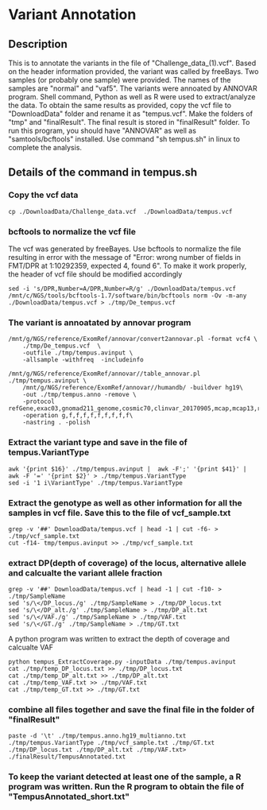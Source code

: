 # Variant Annotation

## Description
This is to annotate the variants in the file of "Challenge_data_(1).vcf". Based on the header information provided, the variant was called by freeBays. Two samples (or probably one sample) were provided. The names of the samples are "normal" and "vaf5". The variants were annoated by ANNOVAR program. Shell command, Python as well as R were used to extract/analyze the data. To obtain the same results as provided, copy the vcf file to "DownloadData" folder and rename it as "tempus.vcf". Make the folders of "tmp" and "finalResult". The final result is stored in "finalResult" folder. To run this program, you should have "ANNOVAR" as well as "samtools/bcftools" installed. Use command "sh tempus.sh" in linux to complete the analysis.  
 
## Details of the command in tempus.sh
### Copy the vcf data 
```
cp ./DownloadData/Challenge_data.vcf  ./DownloadData/tempus.vcf
```

### bcftools to normalize the vcf file
The vcf was generated by freeBayes. Use bcftools to normalize the file resulting in error with the message of "Error: wrong number of fields in FMT/DPR at 1:10292359, expected 4, found 6". To make it work properly, the header of vcf file should be modified accordingly
```
sed -i 's/DPR,Number=A/DPR,Number=R/g' ./DownloadData/tempus.vcf
/mnt/c/NGS/tools/bcftools-1.7/software/bin/bcftools norm -Ov -m-any ./DownloadData/tempus.vcf > ./tmp/De_tempus.vcf
```

### The variant is annoatated by annovar program
```
/mnt/g/NGS/reference/ExomRef/annovar/convert2annovar.pl -format vcf4 \
	./tmp/De_tempus.vcf  \
	-outfile ./tmp/tempus.avinput \
	-allsample -withfreq  -includeinfo

/mnt/g/NGS/reference/ExomRef/annovar//table_annovar.pl ./tmp/tempus.avinput \
	/mnt/g/NGS/reference/ExomRef/annovar//humandb/ -buildver hg19\
	-out ./tmp/tempus.anno -remove \
	-protocol refGene,exac03,gnomad211_genome,cosmic70,clinvar_20170905,mcap,mcap13,revel,dbscsnv11,dbnsfp33a\
	-operation g,f,f,f,f,f,f,f,f,f\
	-nastring . -polish	
```


### Extract the variant type and save in the file of tempus.VariantType
```
awk '{print $16}' ./tmp/tempus.avinput |  awk -F';' '{print $41}' | awk -F '=' '{print $2}' > ./tmp/tempus.VariantType
sed -i '1 i\VariantType' ./tmp/tempus.VariantType
```

### Extract the genotype as well as other information for all the samples in vcf file. Save this to the file of vcf_sample.txt
```
grep -v '##' DownloadData/tempus.vcf | head -1 | cut -f6- > ./tmp/vcf_sample.txt
cut -f14- tmp/tempus.avinput >> ./tmp/vcf_sample.txt
```

### extract DP(depth of coverage) of the locus, alternative allele and calcualte the variant allele fraction
```
grep -v '##' DownloadData/tempus.vcf | head -1 | cut -f10- > ./tmp/SampleName
sed 's/\</DP_locus./g' ./tmp/SampleName > ./tmp/DP_locus.txt
sed 's/\</DP_alt./g' ./tmp/SampleName > ./tmp/DP_alt.txt
sed 's/\</VAF./g' ./tmp/SampleName > ./tmp/VAF.txt
sed 's/\</GT./g' ./tmp/SampleName > ./tmp/GT.txt
```
A python program was written to extract the depth of coverage and calcualte VAF
```
python tempus_ExtractCoverage.py -inputData ./tmp/tempus.avinput
cat ./tmp/temp_DP_locus.txt >> ./tmp/DP_locus.txt
cat ./tmp/temp_DP_alt.txt >> ./tmp/DP_alt.txt
cat ./tmp/temp_VAF.txt >> ./tmp/VAF.txt
cat ./tmp/temp_GT.txt >> ./tmp/GT.txt
```

### combine all files together and save the final file in the folder of "finalResult"
```
paste -d '\t' ./tmp/tempus.anno.hg19_multianno.txt ./tmp/tempus.VariantType ./tmp/vcf_sample.txt ./tmp/GT.txt ./tmp/DP_locus.txt ./tmp/DP_alt.txt ./tmp/VAF.txt> ./finalResult/TempusAnnotated.txt
```

### To keep the variant detected at least one of the sample, a R program was written. Run the R program to obtain the file of "TempusAnnotated_short.txt"



